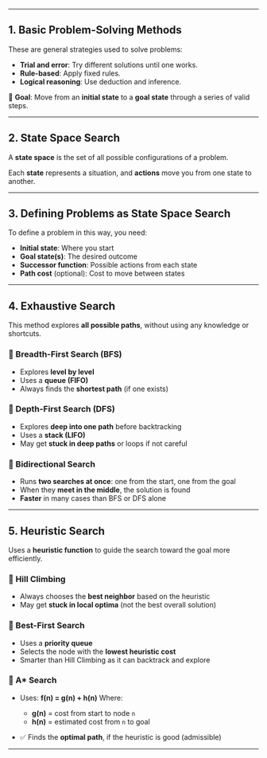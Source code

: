 

---

## **1. Basic Problem-Solving Methods**

These are general strategies used to solve problems:

* **Trial and error**: Try different solutions until one works.
* **Rule-based**: Apply fixed rules.
* **Logical reasoning**: Use deduction and inference.

🧠 **Goal**: Move from an **initial state** to a **goal state** through a series of valid steps.

---

## **2. State Space Search**

A **state space** is the set of all possible configurations of a problem.

Each **state** represents a situation, and **actions** move you from one state to another.

---

## **3. Defining Problems as State Space Search**

To define a problem in this way, you need:

* **Initial state**: Where you start
* **Goal state(s)**: The desired outcome
* **Successor function**: Possible actions from each state
* **Path cost** (optional): Cost to move between states

---

## **4. Exhaustive Search**

This method explores **all possible paths**, without using any knowledge or shortcuts.

### 🔹 Breadth-First Search (BFS)

* Explores **level by level**
* Uses a **queue (FIFO)**
* Always finds the **shortest path** (if one exists)

### 🔹 Depth-First Search (DFS)

* Explores **deep into one path** before backtracking
* Uses a **stack (LIFO)**
* May get **stuck in deep paths** or loops if not careful

### 🔹 Bidirectional Search

* Runs **two searches at once**: one from the start, one from the goal
* When they **meet in the middle**, the solution is found
* **Faster** in many cases than BFS or DFS alone

---

## **5. Heuristic Search**

Uses a **heuristic function** to guide the search toward the goal more efficiently.

### 🔹 Hill Climbing

* Always chooses the **best neighbor** based on the heuristic
* May get **stuck in local optima** (not the best overall solution)

### 🔹 Best-First Search

* Uses a **priority queue**
* Selects the node with the **lowest heuristic cost**
* Smarter than Hill Climbing as it can backtrack and explore

### 🔹 A\* Search

* Uses:
  **f(n) = g(n) + h(n)**
  Where:

  * **g(n)** = cost from start to node `n`
  * **h(n)** = estimated cost from `n` to goal
* ✅ Finds the **optimal path**, if the heuristic is good (admissible)

---

